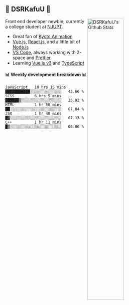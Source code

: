 ## 🍥 DSRKafuU 🍥

<img align="right" alt="DSRKafuU's Github Stats" width="48%" src="https://github-readme-stats.vercel.app/api?username=dsrkafuu&count_private=true&show_icons=true&title_color=7793cc&icon_color=7793cc&text_color=595858&bg_color=ffffff" />

Front end developer newbie, currently a college student at [NJUPT](https://www.njupt.edu.cn).

- Great fan of [Kyoto Animation](https://www.kyotoanimation.co.jp)
- [Vue.js](https://vuejs.org), [React.js](https://reactjs.org), and a little bit of [Node.js](https://nodejs.org)
- [VS Code](https://code.visualstudio.com), always working with 2-space and [Prettier](https://prettier.io)
- Learning [Vue.js v3](https://v3.vuejs.org) and [TypeScript](https://www.typescriptlang.org)

#### :bar_chart: Weekly development breakdown :bar_chart:

<!--START_SECTION:waka-->
```text
JavaScript   10 hrs 15 mins  ███████████░░░░░░░░░░░░░░   43.66 % 
SCSS         6 hrs 5 mins    ██████▒░░░░░░░░░░░░░░░░░░   25.92 % 
HTML         1 hr 50 mins    ██░░░░░░░░░░░░░░░░░░░░░░░   07.84 % 
JSX          1 hr 40 mins    █▓░░░░░░░░░░░░░░░░░░░░░░░   07.13 % 
C++          1 hr 11 mins    █▒░░░░░░░░░░░░░░░░░░░░░░░   05.06 % 
```
<!--END_SECTION:waka-->
